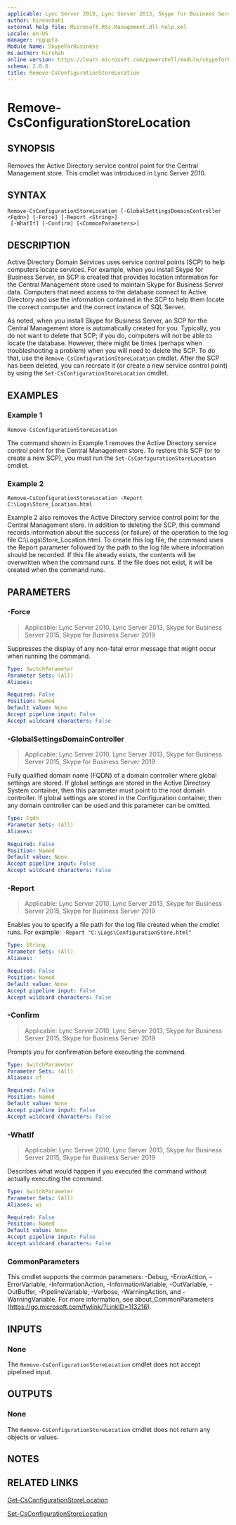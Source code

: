 ```yaml
---
applicable: Lync Server 2010, Lync Server 2013, Skype for Business Server 2015, Skype for Business Server 2019
author: hirenshah1
external help file: Microsoft.Rtc.Management.dll-help.xml
Locale: en-US
manager: rogupta
Module Name: SkypeForBusiness
ms.author: hirshah
online version: https://learn.microsoft.com/powershell/module/skypeforbusiness/remove-csconfigurationstorelocation
schema: 2.0.0
title: Remove-CsConfigurationStoreLocation
---
```


# Remove-CsConfigurationStoreLocation

## SYNOPSIS
Removes the Active Directory service control point for the Central Management store.
This cmdlet was introduced in Lync Server 2010.


## SYNTAX

```
Remove-CsConfigurationStoreLocation [-GlobalSettingsDomainController <Fqdn>] [-Force] [-Report <String>]
 [-WhatIf] [-Confirm] [<CommonParameters>]
```

## DESCRIPTION
Active Directory Domain Services uses service control points (SCP) to help computers locate services.
For example, when you install Skype for Business Server, an SCP is created that provides location information for the Central Management store used to maintain Skype for Business Server data.
Computers that need access to the database connect to Active Directory and use the information contained in the SCP to help them locate the correct computer and the correct instance of SQL Server.

As noted, when you install Skype for Business Server, an SCP for the Central Management store is automatically created for you.
Typically, you do not want to delete that SCP; if you do, computers will not be able to locate the database.
However, there might be times (perhaps when troubleshooting a problem) when you will need to delete the SCP.
To do that, use the `Remove-CsConfigurationStoreLocation` cmdlet.
After the SCP has been deleted, you can recreate it (or create a new service control point) by using the `Set-CsConfigurationStoreLocation` cmdlet.


## EXAMPLES

### Example 1
```
Remove-CsConfigurationStoreLocation
```

The command shown in Example 1 removes the Active Directory service control point for the Central Management store.
To restore this SCP (or to create a new SCP), you must run the `Set-CsConfigurationStoreLocation` cmdlet.


### Example 2
```
Remove-CsConfigurationStoreLocation -Report C:\Logs\Store_Location.html
```

Example 2 also removes the Active Directory service control point for the Central Management store.
In addition to deleting the SCP, this command records information about the success (or failure) of the operation to the log file C:\Logs\Store_Location.html.
To create this log file, the command uses the Report parameter followed by the path to the log file where information should be recorded.
If this file already exists, the contents will be overwritten when the command runs.
If the file does not exist, it will be created when the command runs.


## PARAMETERS

### -Force

> Applicable: Lync Server 2010, Lync Server 2013, Skype for Business Server 2015, Skype for Business Server 2019

Suppresses the display of any non-fatal error message that might occur when running the command.

```yaml
Type: SwitchParameter
Parameter Sets: (All)
Aliases:

Required: False
Position: Named
Default value: None
Accept pipeline input: False
Accept wildcard characters: False
```

### -GlobalSettingsDomainController

> Applicable: Lync Server 2010, Lync Server 2013, Skype for Business Server 2015, Skype for Business Server 2019

Fully qualified domain name (FQDN) of a domain controller where global settings are stored.
If global settings are stored in the Active Directory System container, then this parameter must point to the root domain controller.
If global settings are stored in the Configuration container, then any domain controller can be used and this parameter can be omitted.

```yaml
Type: Fqdn
Parameter Sets: (All)
Aliases:

Required: False
Position: Named
Default value: None
Accept pipeline input: False
Accept wildcard characters: False
```

### -Report

> Applicable: Lync Server 2010, Lync Server 2013, Skype for Business Server 2015, Skype for Business Server 2019

Enables you to specify a file path for the log file created when the cmdlet runs.
For example: `-Report "C:\Logs\ConfigurationStore.html"`

 ```yaml
Type: String
Parameter Sets: (All)
Aliases:

Required: False
Position: Named
Default value: None
Accept pipeline input: False
Accept wildcard characters: False
```

### -Confirm

> Applicable: Lync Server 2010, Lync Server 2013, Skype for Business Server 2015, Skype for Business Server 2019

Prompts you for confirmation before executing the command.

```yaml
Type: SwitchParameter
Parameter Sets: (All)
Aliases: cf

Required: False
Position: Named
Default value: None
Accept pipeline input: False
Accept wildcard characters: False
```

### -WhatIf

> Applicable: Lync Server 2010, Lync Server 2013, Skype for Business Server 2015, Skype for Business Server 2019

Describes what would happen if you executed the command without actually executing the command.

```yaml
Type: SwitchParameter
Parameter Sets: (All)
Aliases: wi

Required: False
Position: Named
Default value: None
Accept pipeline input: False
Accept wildcard characters: False
```

### CommonParameters
This cmdlet supports the common parameters: -Debug, -ErrorAction, -ErrorVariable, -InformationAction, -InformationVariable, -OutVariable, -OutBuffer, -PipelineVariable, -Verbose, -WarningAction, and -WarningVariable. For more information, see about_CommonParameters (https://go.microsoft.com/fwlink/?LinkID=113216).

## INPUTS

### None
The `Remove-CsConfigurationStoreLocation` cmdlet does not accept pipelined input.

## OUTPUTS

### None
The `Remove-CsConfigurationStoreLocation` cmdlet does not return any objects or values.

## NOTES

## RELATED LINKS

[Get-CsConfigurationStoreLocation](Get-CsConfigurationStoreLocation.md)

[Set-CsConfigurationStoreLocation](Set-CsConfigurationStoreLocation.md)
